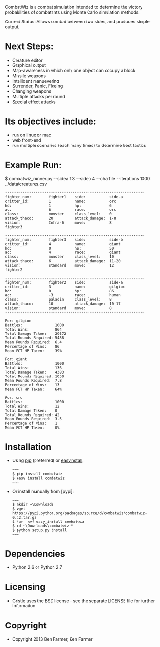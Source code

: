 <p>CombatWiz is a combat simulation intended to determine the victory probabilities
of combatants using Monte Carlo simulation methods.</p>

<p>Current Status:  Allows combat between two sides, and produces simple output.</p>

<h1>Next Steps:</h1>

<ul>
<li>Creature editor</li>
<li>Graphical output</li>
<li>Map-awareness in which only one object can occupy a block</li>
<li>Missile weapons</li>
<li>Intelligent manuevering</li>
<li>Surrender, Panic, Fleeing</li>
<li>Changing weapons</li>
<li>Multiple attacks per round</li>
<li>Special effect attacks</li>
</ul>

<h1>Its objectives include:</h1>

<ul>
<li>run on linux or mac</li>
<li>web front-end</li>
<li>run multiple scenarios (each many times) to determine best tactics</li>
</ul>

<h1>Example Run:</h1>

<p>$ combatwiz_runner.py --sidea 1 3 --sideb 4 --charfile --iterations 1000 ../data/creatures.csv</p>

<pre><code>----------------------------------------------------------------
fighter_num:        fighter1    side:           side-a    
critter_id:         1           name:           orc                 
hd:                 1           hp:             6     
ac:                 8           race:           orc                 
class:              monster     class_level:    0     
attack_thaco:       20          attack_damage:  1-8    
vision:             Infra-6     move:           8     
fighter3

----------------------------------------------------------------
fighter_num:        fighter3    side:           side-b    
critter_id:         4           name:           giant               
hd:                 0           hp:             50    
ac:                 4           race:           giant               
class:              monster     class_level:    10    
attack_thaco:       6           attack_damage:  11-20  
vision:             standard    move:           12    
fighter2

----------------------------------------------------------------
fighter_num:        fighter2    side:           side-a    
critter_id:         3           name:           gilgion             
hd:                 0           hp:             86    
ac:                 -3          race:           human               
class:              paladin     class_level:    8     
attack_thaco:       10          attack_damage:  10-17  
vision:             standard    move:           8     
----------------------------------------------------------------

For: gilgion
Battles:               1000
Total Wins:            864
Total Damage Taken:    29672
Total Rounds Required: 5488
Mean Rounds Required:  6.4
Percentage of Wins:    86
Mean PCT HP Taken:     39%

For: giant
Battles:               1000
Total Wins:            136
Total Damage Taken:    4383
Total Rounds Required: 1058
Mean Rounds Required:  7.8
Percentage of Wins:    13
Mean PCT HP Taken:     64%

For: orc
Battles:               1000
Total Wins:            12
Total Damage Taken:    0
Total Rounds Required: 42
Mean Rounds Required:  3.5
Percentage of Wins:    1
Mean PCT HP Taken:     0%
</code></pre>

<h1>Installation</h1>

<ul>
<li><p>Using <a href="http://www.pip-installer.org/en/latest/">pip</a> (preferred) or <a href="http://peak.telecommunity.com/DevCenter/EasyInstall">easyinstall</a>:</p>

<pre><code>~~~
$ pip install combatwiz
$ easy_install combatwiz
~~~
</code></pre></li>
<li><p>Or install manually from [pypi]:</p>

<pre><code>~~~
$ mkdir ~\Downloads
$ wget https://pypi.python.org/packages/source/d/combatwiz/combatwiz-0.12.tar.gz
$ tar -xvf easy_install combatwiz
$ cd ~\Downloads\combatwiz-*
$ python setup.py install
~~~
</code></pre></li>
</ul>

<h1>Dependencies</h1>

<ul>
<li>Python 2.6 or Python 2.7</li>
</ul>

<h1>Licensing</h1>

<ul>
<li>Gristle uses the BSD license - see the separate LICENSE file for further 
 information</li>
</ul>

<h1>Copyright</h1>

<ul>
<li>Copyright 2013 Ben Farmer, Ken Farmer</li>
</ul>
